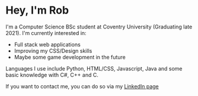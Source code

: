 # Hey, I'm Rob

I'm a Computer Science BSc student at Coventry University (Graduating late 2021).
I'm currently interested in:

 - Full stack web applications
 - Improving my CSS/Design skills
 - Maybe some game development in the future
 
Languages I use include Python, HTML/CSS, Javascript, Java and some basic knowledge with C#, C++ and C.
 
If you want to contact me, you can do so via my [LinkedIn page](https://www.linkedin.com/in/robert-green-41a15720a)

